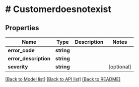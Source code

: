 # # Customerdoesnotexist

## Properties

Name | Type | Description | Notes
------------ | ------------- | ------------- | -------------
**error_code** | **string** |  | 
**error_description** | **string** |  | 
**severity** | **string** |  | [optional] 

[[Back to Model list]](../../README.md#documentation-for-models) [[Back to API list]](../../README.md#documentation-for-api-endpoints) [[Back to README]](../../README.md)


